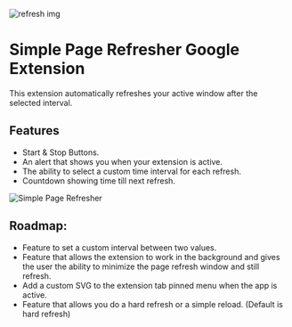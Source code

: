 ![refresh img](https://github.com/user-attachments/assets/1ccd686a-34cf-4832-bb6e-08e7dfcd7550) 
# Simple Page Refresher Google Extension
This extension automatically refreshes your active window after the selected interval.
## Features
* Start & Stop Buttons.
* An alert that shows you when your extension is active.
* The ability to select a custom time interval for each refresh.
* Countdown showing time till next refresh.
  
![Simple Page Refresher](https://github.com/user-attachments/assets/28ac494c-a248-48f1-90ee-67ffc12176e0)

## Roadmap:
* Feature to set a custom interval between two values.
* Feature that allows the extension to work in the background and gives the user the ability to minimize the page refresh window and still refresh.
* Add a custom SVG to the extension tab pinned menu when the app is active.
* Feature that allows you do a hard refresh or a simple reload. (Default is hard refresh)
